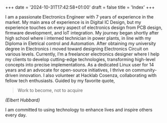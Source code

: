 +++
date = '2024-10-31T17:42:58+01:00'
draft = false
title = 'Index'
+++

I am a passionate Electronics Engineer with 7 years of experience in the market. My main area of experience is in Digital IC Design, but my experience touches on every aspect of electronics design from PCB design, firmware development, and IoT integration. My journey began shortly after high school where i interned technician in power plants, in line with my Diploma in Eletrical control and Automation. After obtaining my university degree in Electronics i moved toward designing Electronics Circuit on various levels.
Currently, I’m a freelancer electronics designer where I help my clients to develop cutting-edge technologies, transforming high-level concepts into precise implementations. As a dedicated Linux user for 14 years and an advocate for open-source initiatives, I thrive on community-driven innovation.
I also volunteer at Hacklab Cosenza, collaborating with fellow tech enthusiasts.
Guided by my favorite quote,
> Work to become, not to acquire
>
*(Elbert Hubbard)*

I am committed to using technology to enhance lives and inspire others every day.
